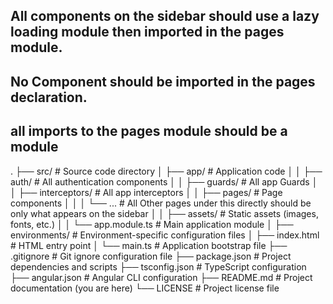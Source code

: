 ## All components on the sidebar should use a lazy loading module then imported in the pages module.

## No Component should be imported in the pages declaration.

## all imports to the pages module should be a module

.
├── src/ # Source code directory
│ ├── app/ # Application code
│ │ ├── auth/ # All authentication components
│ │ ├── guards/ # All app Guards
│ │ ├── interceptors/ # All app interceptors
│ │ ├── pages/ # Page components
│ │ │ └── ... # All Other pages under this directly should be only what appears on the sidebar
│ │ ├── assets/ # Static assets (images, fonts, etc.)
│ │ └── app.module.ts # Main application module
│ ├── environments/ # Environment-specific configuration files
│ ├── index.html # HTML entry point
│ └── main.ts # Application bootstrap file
├── .gitignore # Git ignore configuration file
├── package.json # Project dependencies and scripts
├── tsconfig.json # TypeScript configuration
├── angular.json # Angular CLI configuration
├── README.md # Project documentation (you are here)
└── LICENSE # Project license file
